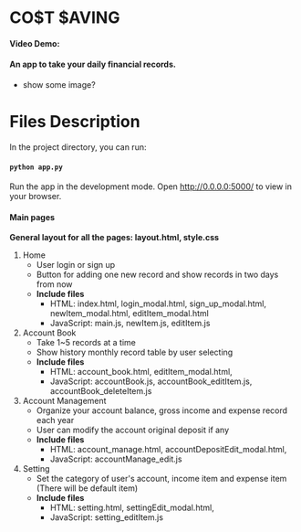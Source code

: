 # CO$T $AVING
#### Video Demo:  <URL HERE>
#### An app to take your daily financial records.

* show some image?

# Files Description
In the project directory, you can run:
#### `python app.py`
Run the app in the development mode.
Open http://0.0.0.0:5000/ to view in your browser.

#### Main pages
**General layout for all the pages: layout.html, style.css**
1. Home
   - User login or sign up
   - Button for adding one new record and show records in two days from now
   - **Include files**
     - HTML: index.html, login_modal.html, sign_up_modal.html, newItem_modal.html, editItem_modal.html
     - JavaScript: main.js, newItem.js, editItem.js
2. Account Book
   - Take 1~5 records at a time
   - Show history monthly record table by user selecting
   - **Include files**
     - HTML: account_book.html, editItem_modal.html, 
     - JavaScript: accountBook.js, accountBook_editItem.js, accountBook_deleteItem.js
3. Account Management
   - Organize your account balance, gross income and expense record each year
   - User can modify the account original deposit if any
   - **Include files**
     - HTML: account_manage.html, accountDepositEdit_modal.html, 
     - JavaScript: accountManage_edit.js
4. Setting
   - Set the category of user's account, income item and expense item (There will be default item)
   - **Include files**
     - HTML: setting.html, settingEdit_modal.html, 
     - JavaScript: setting_editItem.js

